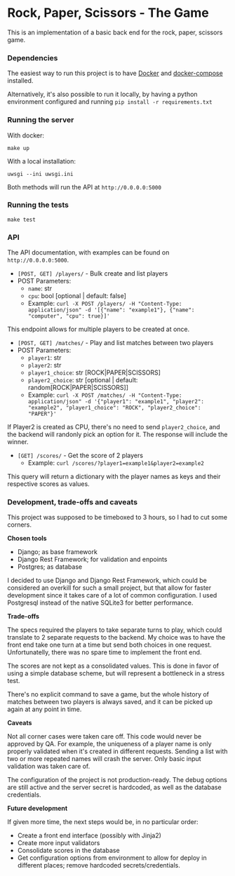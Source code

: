 # Rock, Paper, Scissors - The Game

This is an implementation of a basic back end for the rock, paper, scissors game.

### Dependencies

The easiest way to run this project is to have [Docker](https://www.docker.com/) and [docker-compose](https://docs.docker.com/compose/) installed.

Alternatively, it's also possible to run it locally, by having a python environment configured and running `pip install -r requirements.txt`

### Running the server

With docker:

```
make up
```

With a local installation:

```
uwsgi --ini uwsgi.ini
```

Both methods will run the API at `http://0.0.0.0:5000`

### Running the tests

```
make test
```


### API

The API documentation, with examples can be found on `http://0.0.0.0:5000`.

- `[POST, GET] /players/` - Bulk create and list players
- POST Parameters:
  - `name`: str
  - `cpu`: bool [optional | default: false]
  - Example: `curl -X POST /players/ -H "Content-Type: application/json" -d '[{"name": "example1"}, {"name": "computer", "cpu": true}]'`

This endpoint allows for multiple players to be created at once.

- `[POST, GET] /matches/` - Play and list matches between two players
- POST Parameters:
  - `player1`: str
  - `player2`: str
  - `player1_choice`: str [ROCK|PAPER|SCISSORS]
  - `player2_choice`: str [optional | default: random[ROCK|PAPER|SCISSORS]]
  - Example: `curl -X POST /matches/ -H "Content-Type: application/json" -d '{"player1": "example1", "player2": "example2", "player1_choice": "ROCK", "player2_choice": "PAPER"}'`

If Player2 is created as CPU, there's no need to send `player2_choice`, and the backend will randonly pick an option for it. The response will include the winner.

- `[GET] /scores/` - Get the score of 2 players
  - Example: `curl /scores/?player1=example1&player2=example2`

This query will return a dictionary with the player names as keys and their respective scores as values.


### Development, trade-offs and caveats

This project was supposed to be timeboxed to 3 hours, so I had to cut some corners.

**Chosen tools**

- Django; as base framework
- Django Rest Framework; for validation and enpoints
- Postgres; as database

I decided to use Django and Django Rest Framework, which could be considered an overkill for such a small project, but that allow for faster development since it takes care of a lot of common configuration. I used Postgresql instead of the native SQLite3 for better performance.


**Trade-offs**

The specs required the players to take separate turns to play, which could translate to 2 separate requests to the backend. My choice was to have the front end take one turn at a time but send both choices in one request. Unfortunatelly, there was no spare time to implement the front end.

The scores are not kept as a consolidated values. This is done in favor of using a simple database scheme, but will represent a bottleneck in a stress test.

There's no explicit command to save a game, but the whole history of matches between two players is always saved, and it can be picked up again at any point in time.

**Caveats**

Not all corner cases were taken care off. This code would never be approved by QA. For example, the uniqueness of a player name is only properly validated when it's created in different requests. Sending a list with two or more repeated names will crash the server. Only basic input validation was taken care of.

The configuration of the project is not production-ready. The debug options are still active and the server secret is hardcoded, as well as the database credentials.


**Future development**

If given more time, the next steps would be, in no particular order:
- Create a front end interface (possibly with Jinja2)
- Create more input validators
- Consolidate scores in the database
- Get configuration options from environment to allow for deploy in different places; remove hardcoded secrets/credentials.
